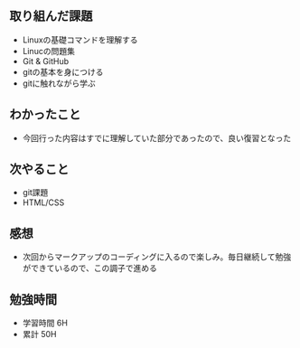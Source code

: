 ## 取り組んだ課題
- Linuxの基礎コマンドを理解する
 - Linucの問題集
- Git & GitHub
 - gitの基本を身につける
 - gitに触れながら学ぶ

## わかったこと
- 今回行った内容はすでに理解していた部分であったので、良い復習となった

## 次やること
- git課題
- HTML/CSS

## 感想
- 次回からマークアップのコーディングに入るので楽しみ。毎日継続して勉強ができているので、この調子で進める

## 勉強時間
- 学習時間 6H
- 累計 50H
